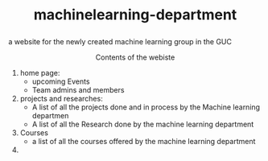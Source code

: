 # <p align = "center"> machinelearning-department</p>
a website for the newly created machine learning group in the GUC


<p align = "center"> Contents of the webiste</p> 

<ol>
	<li>home page:
		<ul>
			<li>
				upcoming Events
			</li>
			<li>
				Team admins and members 
			</li>
		</ul>
	</li>
	<li>projects and researches: 
		<ul>
			<li>
				A list of all the projects done and in process by the Machine learning departmen
			</li>
			<li>
				A list of all the Research done by the machine learning department
			</li>
		</ul>
	</li>
	<li> Courses
		<ul>
			<li>
				a list of all the courses offered by the machine learning department
			</li>
		</ul>
	<li>
</ol> 

